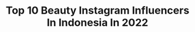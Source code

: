 ---
title: Top 10 Beauty Instagram Influencers In Indonesia In 2022
description: >-
  Find top beauty Instagram influencers in Indonesia in 2022. Most popular hashtags: #lfl #makeup #ootdhijabindo #ootdhijab.
platform: Instagram
hits: 2466
text_top: See the most popular Instagram influencers on inBeat.
text_bottom: Our platform has 2466 Instagram influencers like this in Indonesia for you to collaborate.
profiles:
  - username: "balqisalfilatifaahh_"
    fullname: >-
      Balqis Alfi Latifaah, S.Pd 🌺
    bio: >-
      • PP/Endorse by DM 🎉 ___ • Owner : @balqisboutique_ // @balqissoftlens_ // @testibalqissoftlens // @myquins.beauty // @saladkrimi_ //
    location: "Indonesia"
    followers: 8576
    engagement: 1363
    commentsToLikes: 0.118776
    id: ck8t3gb6335ou0j78obe62zro
    verified: false
    hashtags: "#ootdhijabindo, #malangkuliner, #cafemalang, #malanghits"
  - username: "karinporavne"
    fullname: >-
      MAKEUP & LASH FILLER 🤍
    bio: >-
      • Makeup artist | Bridal & beauty •Certified by @makeupbymario @belamakeuplada @ana.minic • Lash filler by @inlei_italy 📍Ljubljana, Slovenia
    location: "Indonesia"
    followers: 14913
    engagement: 1327
    commentsToLikes: 0.090320
    id: ck6tuqz0uhwdy0j71pn10zbsd
    verified: false
    hashtags: "#lashfiller, #ad, #muabykarin, #nudestix"
  - username: "cynthiadelav"
    fullname: >-
      C y n t h i a
    bio: >-
      👶🏻KIKIN💙 🙏🏻GODs GIRL 👑BEAUTY QUEEN🇲🇽 👠@vegamanagementmx 🌬@allogamx 💜@mercadodetodounpoco ☝🏻@missnuevoleon_org 📧cynthiadelavega@hotmail.es
    location: "Indonesia"
    followers: 263254
    engagement: 812
    commentsToLikes: 0.122303
    id: ck5qbggeglhyw0i11y2v7gr2r
    verified: true
    hashtags: "#enamorada, #1month, #nosedejaba, #teamo"
  - username: "elenacoffey777"
    fullname: >-
      Elena Coffey
    bio: >-
      Fashion | Beauty | Lifestyle | Travelling the World Non Stop✈️ My main account: @elenacoffey
    location: "Indonesia"
    followers: 28406
    engagement: 793
    commentsToLikes: 0.097526
    id: ck8t5rzc5b1ce0j78bh9g5vsq
    verified: false
    hashtags: "#beautifulbali, #thetraveltag, #journeyofgirls, #elenacoffey"
  - username: "irmafrz"
    fullname: >-
      Irma Farez
    bio: >-
      💄makeup artist x beauty vlogger Wa : 081703003833 (nia ) Email : irmafarez14@gmail.com MyYoutubechannel ⬇️⬇️⬇️
    location: "Indonesia"
    followers: 85084
    engagement: 711
    commentsToLikes: 0.050132
    id: ck5ce8jq9kjwx0i112dzmoy74
    verified: false
    hashtags: "#facepaint, #facepainting, #disney, #tiktokindonesia"
  - username: "istii0298"
    fullname: >-
      Ⓘⓢⓣⓘⓠⓞⓜⓐⓗ🍑||TANGERANG
    bio: >-
      بِسْــــــــــــــــــمِ اللهِ الرَّحْمَنِ الرَّحِيْمِ 🍑FASHION•FOOD•BEAUTY💦 💍ʷⁱᶠᵉ : @ahmdrizal15👰 📍CIKUPA TANGEƦANG ✏Part of : ADR 📩ENDORSE DLL,WA👇
    location: "Indonesia"
    followers: 19352
    engagement: 1041
    commentsToLikes: 0.120091
    id: ck9wh93hawtx20j785he705cp
    verified: false
    hashtags: "#onepaletteallmakeup, #dazzlemebeauty, #beautybeyondboundaries, #pondsindonesia"
  - username: "farnazjavdankherad"
    fullname: >-
      Farnaz
    bio: >-
      Farnaz businesswoman owner and founder of Fj @f.jcollection fashion | beauty | lifestyle maried mehran ghalamchi 📧farnaz.javdan@gmail.com
    location: "Indonesia"
    followers: 7648
    engagement: 1893
    commentsToLikes: 0.075238
    id: ck6u4x2da6a4m0j71adqdys8y
    verified: false
    hashtags: "#love, #bali, #birthday, #couplegoal"
  - username: "syahfrizaauliaa"
    fullname: >-
      Aulia Ahmad, S 👸
    bio: >-
      👸🏻Hi, Welcome to my page and enjoy it 🎓Psychology Student 💄Beauty Enthusiast 📍Jakarta Raya, ID 🇮🇩
    location: "Indonesia"
    followers: 9163
    engagement: 1937
    commentsToLikes: 0.067623
    id: ck9wp4x5g7tgx0j780enlgzgp
    verified: false
    hashtags: "#estetidermaonline, #makeup, #lfl, #makeuplooks"
  - username: "zelitaptr24"
    fullname: >-
      Ikke Zelita Putri💫
    bio: >-
      influencer|beauty|lifestyle|food|hijaber 𝗘𝗻𝗱𝗼𝗿𝘀𝗲 👇🏻 UNIVERSITAS RIAU’18🎓 #endorsebyzelita
    location: "Indonesia"
    followers: 12827
    engagement: 1128
    commentsToLikes: 0.186355
    id: ck9wh8ehrwqfy0j782jhdp4ri
    verified: false
    hashtags: "#pekanbaru, #endorsebyzelita, #skincare, #bersamalawancorona"
  - username: "annisahidayarahmahica"
    fullname: >-
      ᴀɴɴɪsᴀ ʜɪᴅᴀʏᴀ ʀᴀʜᴍᴀʜ
    bio: >-
      📍Pekanbaru BEAUTY | HIJAB TRAVELLER | LIFESTYLE | OOTD 📩ENDORSEMENT DM 💌 📒Science of Communication '17
    location: "Indonesia"
    followers: 16093
    engagement: 2119
    commentsToLikes: 0.057784
    id: ck9wd1jaydnew0j78h04eyw4x
    verified: false
    hashtags: "#lengkaplezatnya, #cuntukcucitangan, #lifebuoyid, #jumatberkah"
---